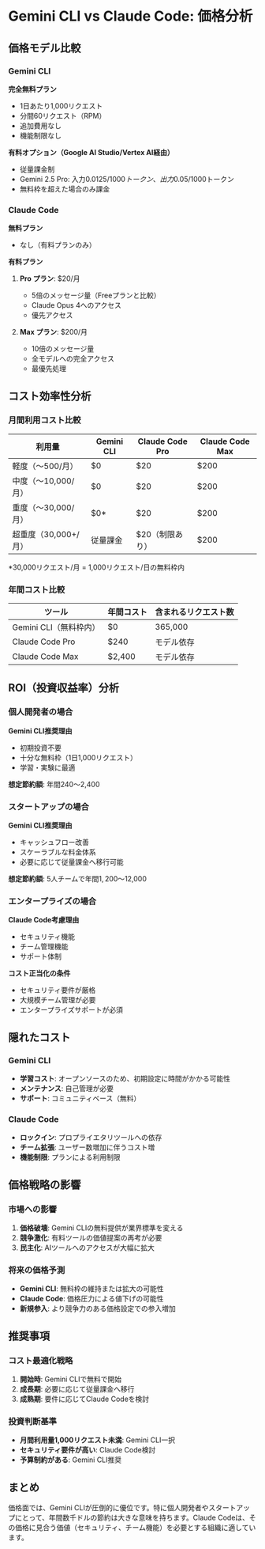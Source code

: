 # Gemini CLI vs Claude Code: 価格分析

## 価格モデル比較

### Gemini CLI
**完全無料プラン**
- 1日あたり1,000リクエスト
- 分間60リクエスト（RPM）
- 追加費用なし
- 機能制限なし

**有料オプション（Google AI Studio/Vertex AI経由）**
- 従量課金制
- Gemini 2.5 Pro: 入力$0.0125/1000トークン、出力$0.05/1000トークン
- 無料枠を超えた場合のみ課金

### Claude Code
**無料プラン**
- なし（有料プランのみ）

**有料プラン**
1. **Pro プラン**: $20/月
   - 5倍のメッセージ量（Freeプランと比較）
   - Claude Opus 4へのアクセス
   - 優先アクセス

2. **Max プラン**: $200/月
   - 10倍のメッセージ量
   - 全モデルへの完全アクセス
   - 最優先処理

## コスト効率性分析

### 月間利用コスト比較

| 利用量 | Gemini CLI | Claude Code Pro | Claude Code Max |
|--------|------------|-----------------|-----------------|
| 軽度（〜500/月） | $0 | $20 | $200 |
| 中度（〜10,000/月） | $0 | $20 | $200 |
| 重度（〜30,000/月） | $0* | $20 | $200 |
| 超重度（30,000+/月） | 従量課金 | $20（制限あり） | $200 |

*30,000リクエスト/月 = 1,000リクエスト/日の無料枠内

### 年間コスト比較

| ツール | 年間コスト | 含まれるリクエスト数 |
|--------|-----------|-------------------|
| Gemini CLI（無料枠内） | $0 | 365,000 |
| Claude Code Pro | $240 | モデル依存 |
| Claude Code Max | $2,400 | モデル依存 |

## ROI（投資収益率）分析

### 個人開発者の場合
**Gemini CLI推奨理由**
- 初期投資不要
- 十分な無料枠（1日1,000リクエスト）
- 学習・実験に最適

**想定節約額**: 年間$240〜$2,400

### スタートアップの場合
**Gemini CLI推奨理由**
- キャッシュフロー改善
- スケーラブルな料金体系
- 必要に応じて従量課金へ移行可能

**想定節約額**: 5人チームで年間$1,200〜$12,000

### エンタープライズの場合
**Claude Code考慮理由**
- セキュリティ機能
- チーム管理機能
- サポート体制

**コスト正当化の条件**
- セキュリティ要件が厳格
- 大規模チーム管理が必要
- エンタープライズサポートが必須

## 隠れたコスト

### Gemini CLI
- **学習コスト**: オープンソースのため、初期設定に時間がかかる可能性
- **メンテナンス**: 自己管理が必要
- **サポート**: コミュニティベース（無料）

### Claude Code
- **ロックイン**: プロプライエタリツールへの依存
- **チーム拡張**: ユーザー数増加に伴うコスト増
- **機能制限**: プランによる利用制限

## 価格戦略の影響

### 市場への影響
1. **価格破壊**: Gemini CLIの無料提供が業界標準を変える
2. **競争激化**: 有料ツールの価値提案の再考が必要
3. **民主化**: AIツールへのアクセスが大幅に拡大

### 将来の価格予測
- **Gemini CLI**: 無料枠の維持または拡大の可能性
- **Claude Code**: 価格圧力による値下げの可能性
- **新規参入**: より競争力のある価格設定での参入増加

## 推奨事項

### コスト最適化戦略
1. **開始時**: Gemini CLIで無料で開始
2. **成長期**: 必要に応じて従量課金へ移行
3. **成熟期**: 要件に応じてClaude Codeを検討

### 投資判断基準
- **月間利用量1,000リクエスト未満**: Gemini CLI一択
- **セキュリティ要件が高い**: Claude Code検討
- **予算制約がある**: Gemini CLI推奨

## まとめ

価格面では、Gemini CLIが圧倒的に優位です。特に個人開発者やスタートアップにとって、年間数千ドルの節約は大きな意味を持ちます。Claude Codeは、その価格に見合う価値（セキュリティ、チーム機能）を必要とする組織に適しています。